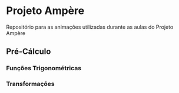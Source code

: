 # Projeto Ampère
Repositório para as animações utilizadas durante as aulas do Projeto Ampère

## Pré-Cálculo

### Funções Trigonométricas


### Transformações
